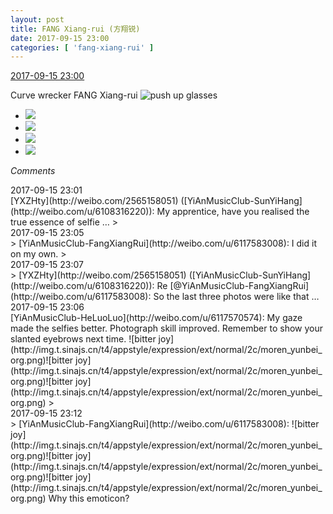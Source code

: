 ```yaml
---
layout: post
title: FANG Xiang-rui (方翔锐)
date: 2017-09-15 23:00
categories: [ 'fang-xiang-rui' ]
---
```


<div class="weibo-info">
  <a href="http://weibo.com/6117583008/FlYBkbjsJ">2017-09-15 23:00</a>
</div>

Curve wrecker FANG Xiang-rui ![push up glasses](http://img.t.sinajs.cn/t4/appstyle/expression/ext/normal/fc/moren_bbjdnew_org.png)

<!-- more -->

<ul class="weibo-pic-list-2">
  <li class="weibo-pic">
    <a href="http://wx1.sinaimg.cn/mw690/006G0KNGgy1fjkn4p1mirj31491zkqv6.jpg"><img src="//wx1.sinaimg.cn/thumb150/006G0KNGgy1fjkn4p1mirj31491zkqv6.jpg" /></a>
  </li>
  <li class="weibo-pic">
    <a href="http://wx1.sinaimg.cn/mw690/006G0KNGgy1fjkn4rqeyoj31zk1hr7wk.jpg"><img src="//wx1.sinaimg.cn/thumb150/006G0KNGgy1fjkn4rqeyoj31zk1hr7wk.jpg" /></a>
  </li>
  <li class="weibo-pic">
    <a href="http://wx4.sinaimg.cn/mw690/006G0KNGgy1fjkn4m92oaj31zk1hre84.jpg"><img src="//wx4.sinaimg.cn/thumb150/006G0KNGgy1fjkn4m92oaj31zk1hre84.jpg" /></a>
  </li>
  <li class="weibo-pic">
    <a href="http://wx4.sinaimg.cn/mw690/006G0KNGgy1fjkn4us8xuj31hr1zkb2c.jpg"><img src="//wx4.sinaimg.cn/thumb150/006G0KNGgy1fjkn4us8xuj31hr1zkb2c.jpg" /></a>
  </li>
</ul>

*Comments*

<div class="weibo-info">2017-09-15 23:01</div>
[YXZHty](http://weibo.com/2565158051) ([YiAnMusicClub-SunYiHang](http://weibo.com/u/6108316220)): My apprentice, have you realised the true essence of selfie …
> <div class="weibo-info">2017-09-15 23:05</div>
> [YiAnMusicClub-FangXiangRui](http://weibo.com/u/6117583008): I did it on my own. 
> <div class="weibo-info">2017-09-15 23:07</div>
> [YXZHty](http://weibo.com/2565158051) ([YiAnMusicClub-SunYiHang](http://weibo.com/u/6108316220)): Re [@YiAnMusicClub-FangXiangRui](http://weibo.com/u/6117583008): So the last three photos were like that …

<div class="weibo-info">2017-09-15 23:06</div>
[YiAnMusicClub-HeLuoLuo](http://weibo.com/u/6117570574): My gaze made the selfies better. Photograph skill improved. Remember to show your slanted eyebrows next time. ![bitter joy](http://img.t.sinajs.cn/t4/appstyle/expression/ext/normal/2c/moren_yunbei_org.png)![bitter joy](http://img.t.sinajs.cn/t4/appstyle/expression/ext/normal/2c/moren_yunbei_org.png)![bitter joy](http://img.t.sinajs.cn/t4/appstyle/expression/ext/normal/2c/moren_yunbei_org.png)
> <div class="weibo-info">2017-09-15 23:12</div>
> [YiAnMusicClub-FangXiangRui](http://weibo.com/u/6117583008): ![bitter joy](http://img.t.sinajs.cn/t4/appstyle/expression/ext/normal/2c/moren_yunbei_org.png)![bitter joy](http://img.t.sinajs.cn/t4/appstyle/expression/ext/normal/2c/moren_yunbei_org.png)![bitter joy](http://img.t.sinajs.cn/t4/appstyle/expression/ext/normal/2c/moren_yunbei_org.png) Why this emoticon?
